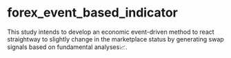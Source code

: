 # forex_event_based_indicator
This study intends to develop an economic event-driven method to react straightway to slightly change in the marketplace status by generating swap signals based on fundamental analyses📈.
